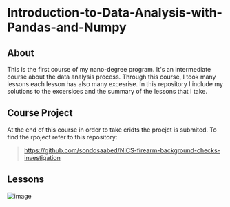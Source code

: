# Introduction-to-Data-Analysis-with-Pandas-and-Numpy

## About
This is the first course of my nano-degree program. It's an intermediate course about the data analysis process. Through this course, I took many lessons each lesson has also many excesrise. In this repository I include my solutions to the excersices and the summary of the lessons that I take.

## Course Project
At the end of this course in order to take cridts the proejct is submited. To find the rpoject refer to this repository:
> https://github.com/sondosaabed/NICS-firearm-background-checks-investigation

## Lessons
![image](https://github.com/sondosaabed/Introduction-to-Data-Analysis-with-Pandas-and-Numpy/assets/65151701/92aafb37-fd03-4333-a2bc-10c208115eb6)
